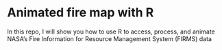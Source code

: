 # Animated fire map with R
In this repo, I will show you how to use R to access, process, and animate NASA’s Fire Information for Resource Management System (FIRMS) data
